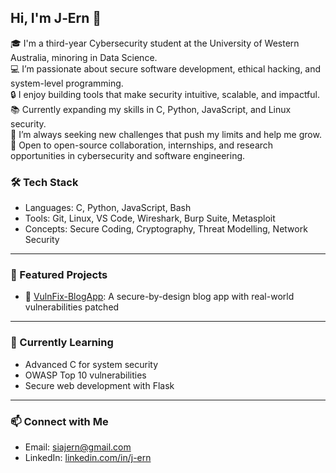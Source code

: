 ## Hi, I'm J‑Ern 👋

🎓 I'm a third-year Cybersecurity student at the University of Western Australia, minoring in Data Science.  
💻 I’m passionate about secure software development, ethical hacking, and system-level programming.  
🔒 I enjoy building tools that make security intuitive, scalable, and impactful.  
📚 Currently expanding my skills in C, Python, JavaScript, and Linux security.  
🧠 I’m always seeking new challenges that push my limits and help me grow.  
🚀 Open to open-source collaboration, internships, and research opportunities in cybersecurity and software engineering.

### 🛠️ Tech Stack
- Languages: C, Python, JavaScript, Bash
- Tools: Git, Linux, VS Code, Wireshark, Burp Suite, Metasploit
- Concepts: Secure Coding, Cryptography, Threat Modelling, Network Security

---

### 📂 Featured Projects
- 🔭 [VulnFix-BlogApp](https://github.com/jern2004/VulnFix-BlogApp): A secure-by-design blog app with real-world vulnerabilities patched

---

### 🧠 Currently Learning
- Advanced C for system security
- OWASP Top 10 vulnerabilities
- Secure web development with Flask

---

### 📫 Connect with Me
- Email: siajern@gmail.com
- LinkedIn: [linkedin.com/in/j-ern](https://www.linkedin.com/in/j-ern-sia-624964188/)

